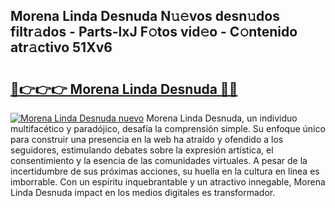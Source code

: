 ## Morena Linda Desnuda N𝚞𝚎vos desn𝚞dos filtr𝚊dos - Parts-lxJ F𝚘tos vid𝚎o - C𝚘ntenido atr𝚊ctivo 51Xv6

# <h2><a href="http://mbc19g.tromn.icu/?c=Morena+Linda+Desnuda">🔗👉👉👉 Morena Linda Desnuda 🔗🔗</a></h2>

[![Morena Linda Desnuda nuevo](https://i.imgur.com/pEAQMta.gif)](http://mbc19g.tromn.icu/?c=Morena+Linda+Desnuda)
Morena Linda Desnuda, un individuo multifacético y paradójico, desafía la comprensión simple. Su enfoque único para construir una presencia en la web ha atraído y ofendido a los seguidores, estimulando debates sobre la expresión artística, el consentimiento y la esencia de las comunidades virtuales. A pesar de la incertidumbre de sus próximas acciones, su huella en la cultura en línea es imborrable. Con un espíritu inquebrantable y un atractivo innegable, Morena Linda Desnuda impact en los medios digitales es transformador.
